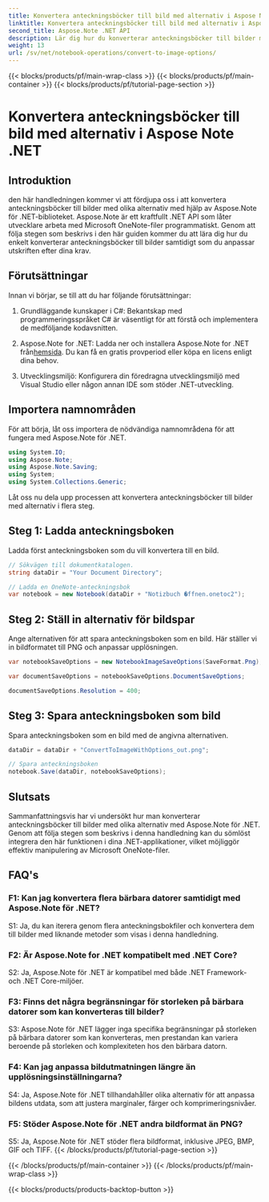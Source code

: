 ```yaml
---
title: Konvertera anteckningsböcker till bild med alternativ i Aspose Note .NET
linktitle: Konvertera anteckningsböcker till bild med alternativ i Aspose Note .NET
second_title: Aspose.Note .NET API
description: Lär dig hur du konverterar anteckningsböcker till bilder med anpassningsbara alternativ med Aspose.Note för .NET.
weight: 13
url: /sv/net/notebook-operations/convert-to-image-options/
---
```


{{< blocks/products/pf/main-wrap-class >}}
{{< blocks/products/pf/main-container >}}
{{< blocks/products/pf/tutorial-page-section >}}

# Konvertera anteckningsböcker till bild med alternativ i Aspose Note .NET

## Introduktion

den här handledningen kommer vi att fördjupa oss i att konvertera anteckningsböcker till bilder med olika alternativ med hjälp av Aspose.Note för .NET-biblioteket. Aspose.Note är ett kraftfullt .NET API som låter utvecklare arbeta med Microsoft OneNote-filer programmatiskt. Genom att följa stegen som beskrivs i den här guiden kommer du att lära dig hur du enkelt konverterar anteckningsböcker till bilder samtidigt som du anpassar utskriften efter dina krav.

## Förutsättningar

Innan vi börjar, se till att du har följande förutsättningar:

1. Grundläggande kunskaper i C#: Bekantskap med programmeringsspråket C# är väsentligt för att förstå och implementera de medföljande kodavsnitten.

2.  Aspose.Note for .NET: Ladda ner och installera Aspose.Note for .NET från[hemsida](https://releases.aspose.com/note/net/). Du kan få en gratis provperiod eller köpa en licens enligt dina behov.

3. Utvecklingsmiljö: Konfigurera din föredragna utvecklingsmiljö med Visual Studio eller någon annan IDE som stöder .NET-utveckling.

## Importera namnområden

För att börja, låt oss importera de nödvändiga namnområdena för att fungera med Aspose.Note för .NET.

```csharp
using System.IO;
using Aspose.Note;
using Aspose.Note.Saving;
using System;
using System.Collections.Generic;
```

Låt oss nu dela upp processen att konvertera anteckningsböcker till bilder med alternativ i flera steg.

## Steg 1: Ladda anteckningsboken

Ladda först anteckningsboken som du vill konvertera till en bild.

```csharp
// Sökvägen till dokumentkatalogen.
string dataDir = "Your Document Directory";

// Ladda en OneNote-anteckningsbok
var notebook = new Notebook(dataDir + "Notizbuch �ffnen.onetoc2");
```

## Steg 2: Ställ in alternativ för bildspar

Ange alternativen för att spara anteckningsboken som en bild. Här ställer vi in bildformatet till PNG och anpassar upplösningen.

```csharp
var notebookSaveOptions = new NotebookImageSaveOptions(SaveFormat.Png);

var documentSaveOptions = notebookSaveOptions.DocumentSaveOptions;

documentSaveOptions.Resolution = 400;
```

## Steg 3: Spara anteckningsboken som bild

Spara anteckningsboken som en bild med de angivna alternativen.

```csharp
dataDir = dataDir + "ConvertToImageWithOptions_out.png";

// Spara anteckningsboken
notebook.Save(dataDir, notebookSaveOptions);
```

## Slutsats

Sammanfattningsvis har vi undersökt hur man konverterar anteckningsböcker till bilder med olika alternativ med Aspose.Note för .NET. Genom att följa stegen som beskrivs i denna handledning kan du sömlöst integrera den här funktionen i dina .NET-applikationer, vilket möjliggör effektiv manipulering av Microsoft OneNote-filer.

## FAQ's

### F1: Kan jag konvertera flera bärbara datorer samtidigt med Aspose.Note för .NET?

S1: Ja, du kan iterera genom flera anteckningsbokfiler och konvertera dem till bilder med liknande metoder som visas i denna handledning.

### F2: Är Aspose.Note for .NET kompatibelt med .NET Core?

S2: Ja, Aspose.Note för .NET är kompatibel med både .NET Framework- och .NET Core-miljöer.

### F3: Finns det några begränsningar för storleken på bärbara datorer som kan konverteras till bilder?

S3: Aspose.Note för .NET lägger inga specifika begränsningar på storleken på bärbara datorer som kan konverteras, men prestandan kan variera beroende på storleken och komplexiteten hos den bärbara datorn.

### F4: Kan jag anpassa bildutmatningen längre än upplösningsinställningarna?

S4: Ja, Aspose.Note för .NET tillhandahåller olika alternativ för att anpassa bildens utdata, som att justera marginaler, färger och komprimeringsnivåer.

### F5: Stöder Aspose.Note för .NET andra bildformat än PNG?

S5: Ja, Aspose.Note för .NET stöder flera bildformat, inklusive JPEG, BMP, GIF och TIFF.
{{< /blocks/products/pf/tutorial-page-section >}}

{{< /blocks/products/pf/main-container >}}
{{< /blocks/products/pf/main-wrap-class >}}

{{< blocks/products/products-backtop-button >}}
